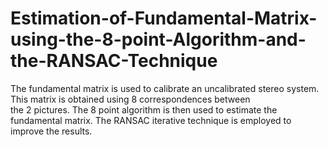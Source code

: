 # Estimation-of-Fundamental-Matrix-using-the-8-point-Algorithm-and-the-RANSAC-Technique

The fundamental matrix is used to calibrate an uncalibrated stereo system. This matrix is obtained using 8 correspondences between  
the 2 pictures. The 8 point algorithm is then used to estimate the fundamental matrix. The RANSAC iterative technique is employed
to improve the results.
